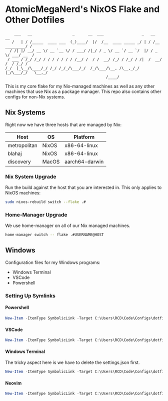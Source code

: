 # AtomicMegaNerd's NixOS Flake and Other Dotfiles

```
    ___   __                  _      __  ___                 _   __              __
   /   | / /_____  ____ ___  (_)____/  |/  /__  ____ _____ _/ | / /__  _________/ /
  / /| |/ __/ __ \/ __ `__ \/ / ___/ /|_/ / _ \/ __ `/ __ `/  |/ / _ \/ ___/ __  /
 / ___ / /_/ /_/ / / / / / / / /__/ /  / /  __/ /_/ / /_/ / /|  /  __/ /  / /_/ /
/_/  |_\__/\____/_/ /_/ /_/_/\___/_/  /_/\___/\__, /\__,_/_/ |_/\___/_/   \__,_/
                                             /____/
```

This is my core flake for my Nix-managed machines as well as any other machines that
use Nix as a package manager. This repo also contains other configs for non-Nix systems.

## Nix Systems

Right now we have three hosts that are managed by Nix:

| Host          | OS    | Platform       |
| ------------- | ----- | -------------- |
| metropolitan  | NixOS | x86-64-linux   |
| blahaj        | NixOS | x86-64-linux   |
| discovery     | MacOS | aarch64-darwin |

### Nix System Upgrade

Run the build against the host that you are interested in. This only applies to NixOS machines:

```bash
sudo nixos-rebuild switch --flake .#
```

### Home-Manager Upgrade

We use home-manager on all of our Nix managed machines.

```bash
home-manager switch -- flake .#USERNAME@HOST
```

## Windows

Configuration files for my Windows programs:

- Windows Terminal
- VSCode
- Powershell

### Setting Up Symlinks

#### Powershell

```powershell
New-Item -ItemType SymbolicLink -Target C:\Users\RCD\Code\Configs\dotfiles\configs\Powershell\Microsoft.PowerShell_profile.ps1 -Path C:\Users\RCD\Documents\PowerShell\Microsoft.PowerShell_profile.ps1
```

#### VSCode

```powershell
New-Item -ItemType SymbolicLink -Target C:\Users\RCD\Code\Configs\dotfiles\configs\VSCode\settings.json -Path C:\Users\RCD\AppData\Roaming\Code\User\settings.json
```

#### Windows Terminal

The tricky aspect here is we have to delete the settings.json first.

```powershell
New-Item -ItemType SymbolicLink -Target C:\Users\RCD\Code\Configs\dotfiles\configs\WindowsTerminal\settings.json -Path C:\Users\RCD\AppData\Local\Packages\Microsoft.WindowsTerminal_8wekyb3d8bbwe\LocalState\settings.json
```

#### Neovim

```powershell
New-Item -ItemType SymbolicLink -Target C:\Users\RCD\Code\Configs\dotfiles\configs\Neovim -Path C:\Users\RCD\AppData\Local\nvim
```
